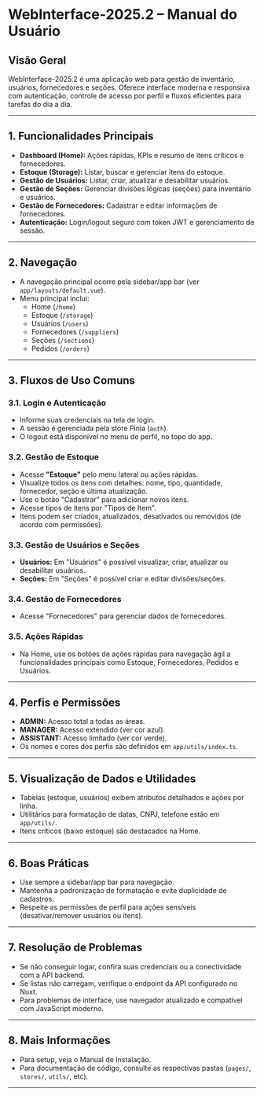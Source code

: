 # WebInterface-2025.2 – Manual do Usuário

## Visão Geral

WebInterface-2025.2 é uma aplicação web para gestão de inventário, usuários, fornecedores e seções. Oferece interface moderna e responsiva com autenticação, controle de acesso por perfil e fluxos eficientes para tarefas do dia a dia.

---

## 1. Funcionalidades Principais

- **Dashboard (Home):** Ações rápidas, KPIs e resumo de itens críticos e fornecedores.
- **Estoque (Storage):** Listar, buscar e gerenciar itens do estoque.
- **Gestão de Usuários:** Listar, criar, atualizar e desabilitar usuários.
- **Gestão de Seções:** Gerenciar divisões lógicas (seções) para inventário e usuários.
- **Gestão de Fornecedores:** Cadastrar e editar informações de fornecedores.
- **Autenticação:** Login/logout seguro com token JWT e gerenciamento de sessão.

---

## 2. Navegação

- A navegação principal ocorre pela sidebar/app bar (ver `app/layouts/default.vue`).
- Menu principal inclui:
  - Home (`/home`)
  - Estoque (`/storage`)
  - Usuários (`/users`)
  - Fornecedores (`/suppliers`)
  - Seções (`/sections`)
  - Pedidos (`/orders`)

---

## 3. Fluxos de Uso Comuns

### 3.1. Login e Autenticação

- Informe suas credenciais na tela de login.
- A sessão é gerenciada pela store Pinia (`auth`).
- O logout está disponível no menu de perfil, no topo do app.

### 3.2. Gestão de Estoque

- Acesse **"Estoque"** pelo menu lateral ou ações rápidas.
- Visualize todos os itens com detalhes: nome, tipo, quantidade, fornecedor, seção e última atualização.
- Use o botão "Cadastrar" para adicionar novos itens.
- Acesse tipos de itens por "Tipos de Item".
- Itens podem ser criados, atualizados, desativados ou removidos (de acordo com permissões).

### 3.3. Gestão de Usuários e Seções

- **Usuários:** Em "Usuários" é possível visualizar, criar, atualizar ou desabilitar usuários.
- **Seções:** Em "Seções" é possível criar e editar divisões/seções.

### 3.4. Gestão de Fornecedores

- Acesse "Fornecedores" para gerenciar dados de fornecedores.

### 3.5. Ações Rápidas

- Na Home, use os botões de ações rápidas para navegação ágil a funcionalidades principais como Estoque, Fornecedores, Pedidos e Usuários.

---

## 4. Perfis e Permissões

- **ADMIN:** Acesso total a todas as áreas.
- **MANAGER:** Acesso extendido (ver cor azul).
- **ASSISTANT:** Acesso limitado (ver cor verde).
- Os nomes e cores dos perfis são definidos em `app/utils/index.ts`.

---

## 5. Visualização de Dados e Utilidades

- Tabelas (estoque, usuários) exibem atributos detalhados e ações por linha.
- Utilitários para formatação de datas, CNPJ, telefone estão em `app/utils/`.
- Itens críticos (baixo estoque) são destacados na Home.

---

## 6. Boas Práticas

- Use sempre a sidebar/app bar para navegação.
- Mantenha a padronização de formatação e evite duplicidade de cadastros.
- Respeite as permissões de perfil para ações sensíveis (desativar/remover usuários ou itens).

---

## 7. Resolução de Problemas

- Se não conseguir logar, confira suas credenciais ou a conectividade com a API backend.
- Se listas não carregam, verifique o endpoint da API configurado no Nuxt.
- Para problemas de interface, use navegador atualizado e compatível com JavaScript moderno.

---

## 8. Mais Informações

- Para setup, veja o Manual de Instalação.
- Para documentação de código, consulte as respectivas pastas (`pages/`, `stores/`, `utils/`, etc).

---
